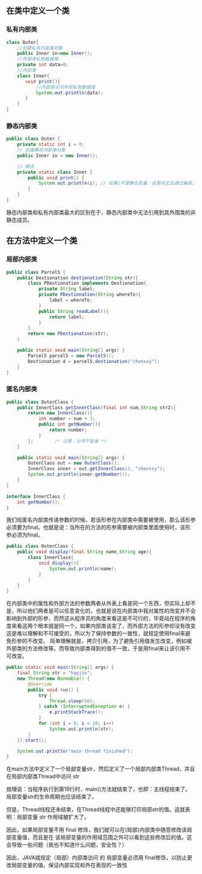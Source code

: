 ## 在类中定义一个类
### 私有内部类
```java
class Outer{   
    //创建私有内部类对象   
    public Inner in=new Inner();   
    //外部类私有数据域   
    private int data=0;   
    //内部类   
    class Inner{   
       void print(){   
           //内部类访问外部私有数据域   
           System.out.println(data);   
       }    
    }   
}
```
### 静态内部类
```java
public class Outer {
	private static int i = 0;
	// 创建静态内部类对象
	public Inner in = new Inner();

	// 静态
	private static class Inner {
		public void print() {
			System.out.println(i); // 如果i不是静态变量，这里将无法通过编译。
		}
	}
}
```
静态内部类和私有内部类最大的区别在于，静态内部类中无法引用到其外围类的非静态成员。

## 在方法中定义一个类
### 局部内部类
```java
public class Parcel5 {
    public Destionation destionation(String str){
        class PDestionation implements Destionation{
            private String label;
            private PDestionation(String whereTo){
                label = whereTo;
            }
            public String readLabel(){
                return label;
            }
        }
        return new PDestionation(str);
    }

    public static void main(String[] args) {
        Parcel5 parcel5 = new Parcel5();
        Destionation d = parcel5.destionation("chenssy");
    }
}
```

### 匿名内部类
```java
public class OuterClass {
    public InnerClass getInnerClass(final int num,String str2){
        return new InnerClass(){
            int number = num + 3;
            public int getNumber(){
                return number;
            }
        };        /* 注意：分号不能省 */
    }

    public static void main(String[] args) {
        OuterClass out = new OuterClass();
        InnerClass inner = out.getInnerClass(2, "chenssy");
        System.out.println(inner.getNumber());
    }
}

interface InnerClass {
    int getNumber();
}
```
我们给匿名内部类传递参数的时候，若该形参在内部类中需要被使用，那么该形参必须要为final。也就是说：当所在的方法的形参需要被内部类里面使用时，该形参必须为final。
```java
public class OuterClass {  
    public void display(final String name,String age){  
        class InnerClass{  
            void display(){  
                System.out.println(name);  
            }  
        }  
    }  
}
```
在内部类中的属性和外部方法的参数两者从外表上看是同一个东西，但实际上却不是，所以他们两者是可以任意变化的，也就是说在内部类中我对属性的改变并不会影响到外部的形参，而然这从程序员的角度来看这是不可行的，毕竟站在程序的角度来看这两个根本就是同一个，如果内部类该变了，而外部方法的形参却没有改变这是难以理解和不可接受的，所以为了保持参数的一致性，就规定使用final来避免形参的不改变。
简单理解就是，拷贝引用，为了避免引用值发生改变，例如被外部类的方法修改等，而导致内部类得到的值不一致，于是用final来让该引用不可改变。

```java
public static void main(String[] args) {
	final String str = "hapjin";
	new Thread(new Runnable() {
		@Override
		public void run() {
			try {
				Thread.sleep(50);
			} catch (InterruptedException e) {
				e.printStackTrace();
			}
			for (int i = 0; i < 10; i++)
				System.out.println(str);
		}
	}).start();

	System.out.println("main thread finished");
}
```
在main方法中定义了一个局部变量str，然后定义了一个局部内部类Thread，并且在局部内部类Thread中访问 str

按理说：当程序执行到第19行时，main()方法就结束了，也即：主线程结束了。局部变量str的生命周期也应该结束了。

但是，Thread线程还未结束，在Thread线程中还能够打印局部str的值。这就表明：局部变量 str 作用域被扩大了。

因此，如果局部变量不用 final 修饰，我们就可以在(局部)内部类中随意修改该局部变量值，而且是在 该局部变量的作用域范围之外可以看到这些修改后的值。这会导致一些问题（我也不知道什么问题，安全性？）

因此，JAVA就规定（局部）内部类访问 的 局部变量必须用 final修饰，以防止更改局部变量的值。保证内部实现和外在表现的一致性

